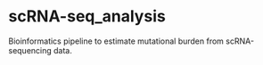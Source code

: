 # scRNA-seq_analysis
Bioinformatics pipeline to estimate mutational burden from scRNA-sequencing data.
